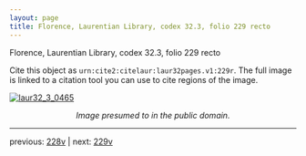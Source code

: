 ```yaml
---
layout: page
title: Florence, Laurentian Library, codex 32.3, folio 229 recto
---
```


Florence, Laurentian Library, codex 32.3, folio 229 recto

Cite this object as `urn:cite2:citelaur:laur32pages.v1:229r`.  The full image is linked to a citation tool you can use to cite regions of the image.

[![laur32_3_0465](http://www.homermultitext.org/iipsrv?IIIF=/project/homer/pyramidal/deepzoom/citelaur/laur32imgs/v1/laur32_3_0465.tif/full/800,/0/default.jpg)](http://www.homermultitext.org/ict2/?urn=urn:cite2:citelaur:laur32imgs.v1:laur32_3_0465) 

<p style="text-align: center; font-style: italic;">Image presumed to in the public domain.</p>

---

previous: [228v](../228v/) | next: [229v](../229v/)